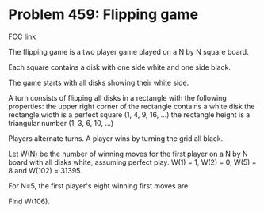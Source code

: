 # Problem 459: Flipping game

[FCC link](https://www.freecodecamp.org/learn/coding-interview-prep/project-euler/problem-459-flipping-game)

The flipping game is a two player game played on a N by N square board.

Each square contains a disk with one side white and one side black.

The game starts with all disks showing their white side.

A turn consists of flipping all disks in a rectangle with the following
properties: the upper right corner of the rectangle contains a white disk the
rectangle width is a perfect square (1, 4, 9, 16, ...) the rectangle height is a
triangular number (1, 3, 6, 10, ...)

Players alternate turns. A player wins by turning the grid all black.

Let W(N) be the number of winning moves for the first player on a N by N board
with all disks white, assuming perfect play. W(1) = 1, W(2) = 0, W(5) = 8 and
W(102) = 31395.

For N=5, the first player's eight winning first moves are:

Find W(106).
